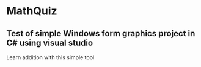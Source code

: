 # MathQuiz

## Test of simple Windows form graphics project in C# using visual studio
Learn addition with this simple tool
